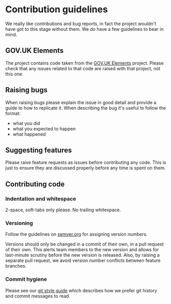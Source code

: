 # Contribution guidelines

We really like contributions and bug reports, in fact the project wouldn't have got to this stage without them.
We do have a few guidelines to bear in mind.

## GOV.UK Elements

The project contains code taken from the [GOV.UK Elements](https://github.com/alphagov/govuk_elements/) project.
Please check that any issues related to that code are raised with that project, not this one.

## Raising bugs

When raising bugs please explain the issue in good detail and provide a guide to how to replicate it.
When describing the bug it's useful to follow the format:

- what you did
- what you expected to happen
- what happened

## Suggesting features

Please raise feature requests as issues before contributing any code.
This is just to ensure they are discussed properly before any time is spent on them.

## Contributing code

### Indentation and whitespace

2-space, soft-tabs only please. No trailing whitespace.

### Versioning

Follow the guidelines on [semver.org](http://semver.org/) for assigning version
numbers.

Versions should only be changed in a commit of their own, in a pull request of
their own. This alerts team members to the new version and allows for
last-minute scrutiny before the new version is released. Also, by raising a
separate pull request, we avoid version number conflicts between feature
branches.

### Commit hygiene

Please see our [git style guide](https://github.com/alphagov/styleguides/blob/master/git.md)
which describes how we prefer git history and commit messages to read.
